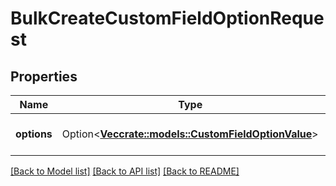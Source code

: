 # BulkCreateCustomFieldOptionRequest

## Properties

Name | Type | Description | Notes
------------ | ------------- | ------------- | -------------
**options** | Option<[**Vec<crate::models::CustomFieldOptionValue>**](CustomFieldOptionValue.md)> | Details of options to create. | [optional]

[[Back to Model list]](../README.md#documentation-for-models) [[Back to API list]](../README.md#documentation-for-api-endpoints) [[Back to README]](../README.md)



